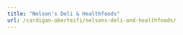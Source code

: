 ```yaml
---
title: "Nelson's Deli & Healthfoods"
url: /cardigan-aberteifi/nelsons-deli-and-healthfoods/
---
```


